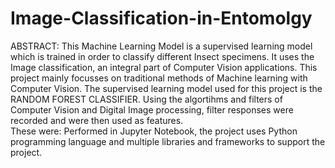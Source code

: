 # Image-Classification-in-Entomolgy

ABSTRACT:
      This Machine Learning Model is a supervised learning model which is trained in order to classify different Insect specimens. It uses the Image classification, an integral part of Computer Vision applications. This project mainly focusses on traditional methods of Machine learning with Computer Vision. The supervised learning model used for this project is the RANDOM FOREST CLASSIFIER. Using the algortihms and filters of Computer Vision and Digital Image processing, filter responses were recorded and were then used as features. 
<br>
These were:
      Performed in Jupyter Notebook, the project uses Python programming language and multiple libraries and frameworks to support the project. 
